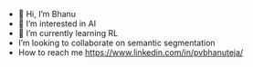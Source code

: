 - 👋 Hi, I’m Bhanu
- 👀 I’m interested in AI
- 🌱 I’m currently learning RL
- I’m looking to collaborate on semantic segmentation
- How to reach me https://www.linkedin.com/in/pvbhanuteja/

<!---
pvbhanuteja/pvbhanuteja is a ✨ special ✨ repository because its `README.md` (this file) appears on your GitHub profile.
You can click the Preview link to take a look at your changes.
--->
